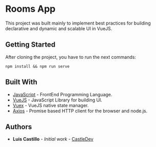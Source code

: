 # Rooms App

This project was built mainly to implement best practices for building declarative and dynamic and scalable UI in VueJS.

## Getting Started
After cloning the project, you have to run the next commands:

```
npm install && npm run serve
```

## Built With

* [JavaScript]() - FrontEnd Programming Language.
* [VueJS]() - JavaScript Library for building UI.
* [Vuex]() - VueJS native state manager.
* [Axios]() - Promise based HTTP client for the browser and node.js.

## Authors

* **Luis Castillo** - *Initial work* - [CastleDev](https://github.com/CastilloLuis)
